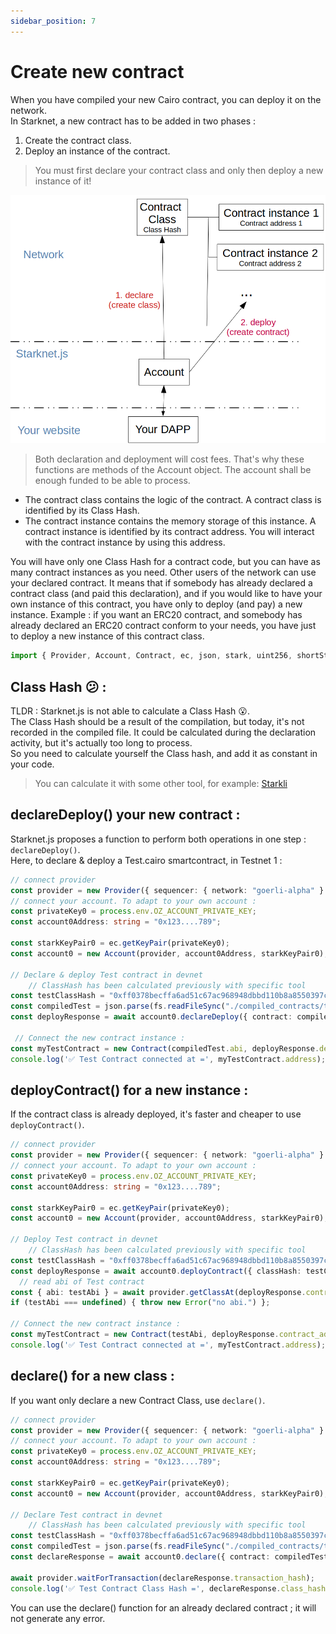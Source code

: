 ```yaml
---
sidebar_position: 7
---
```

# Create new contract
When you have compiled your new Cairo contract, you can deploy it on the network.  
In Starknet, a new contract has to be added in two phases :
1. Create the contract class.
2. Deploy an instance of the contract.

> You must first declare your contract class and only then deploy a new instance of it!

![](./pictures/createContract.png)

> Both declaration and deployment will cost fees. That's why these functions are methods of the Account object. The account shall be enough funded to be able to process.

- The contract class contains the logic of the contract. A contract class is identified by its Class Hash.  
- The contract instance contains the memory storage of this instance. A contract instance is identified by its contract address. You will interact with the contract instance by using this address. 

You will have only one Class Hash for a contract code, but you can have as many contract instances as you need. Other users of the network can use your declared contract. It means that if somebody has already declared  a contract class (and paid this declaration), and if you would like to have your own instance of this contract, you have only to deploy (and pay) a new instance. Example : if you want an ERC20 contract, and somebody has already declared an ERC20 contract conform to your needs, you have just to deploy a new instance of this contract class.
```typescript
import { Provider, Account, Contract, ec, json, stark, uint256, shortString } from "starknet";
```
## Class Hash 😕 :
TLDR : Starknet.js is not able to calculate a Class Hash 😮.  
The Class Hash should be a result of the compilation, but today, it's not recorded in the compiled file. It could be calculated during the declaration activity, but it's actually too long to process.   
So you need to calculate yourself the Class hash, and add it as constant in your code.
>You can calculate it with some other tool, for example: [Starkli](https://github.com/xJonathanLEI/starkli)
## declareDeploy() your new contract :
Starknet.js proposes a function to perform both operations in one step : `declareDeploy()`.  
Here, to declare & deploy a Test.cairo smartcontract, in Testnet 1 :
```typescript
// connect provider
const provider = new Provider({ sequencer: { network: "goerli-alpha" } });
// connect your account. To adapt to your own account :
const privateKey0 = process.env.OZ_ACCOUNT_PRIVATE_KEY;
const account0Address: string = "0x123....789";

const starkKeyPair0 = ec.getKeyPair(privateKey0);
const account0 = new Account(provider, account0Address, starkKeyPair0);

// Declare & deploy Test contract in devnet
	// ClassHash has been calculated previously with specific tool
const testClassHash = "0xff0378becffa6ad51c67ac968948dbbd110b8a8550397cf17866afebc6c17d";
const compiledTest = json.parse(fs.readFileSync("./compiled_contracts/test.json").toString("ascii"));
const deployResponse = await account0.declareDeploy({ contract: compiledTest, classHash: testClassHash });
 
 // Connect the new contract instance :
const myTestContract = new Contract(compiledTest.abi, deployResponse.deploy.contract_address, provider);
console.log('✅ Test Contract connected at =', myTestContract.address);
```

## deployContract() for a new instance :
If the contract class is already deployed, it's faster and cheaper to use `deployContract()`.
```typescript
// connect provider
const provider = new Provider({ sequencer: { network: "goerli-alpha" } });
// connect your account. To adapt to your own account :
const privateKey0 = process.env.OZ_ACCOUNT_PRIVATE_KEY;
const account0Address: string = "0x123....789";

const starkKeyPair0 = ec.getKeyPair(privateKey0);
const account0 = new Account(provider, account0Address, starkKeyPair0);

// Deploy Test contract in devnet
	// ClassHash has been calculated previously with specific tool
const testClassHash = "0xff0378becffa6ad51c67ac968948dbbd110b8a8550397cf17866afebc6c17d";
const deployResponse = await account0.deployContract({ classHash: testClassHash });
  // read abi of Test contract
const { abi: testAbi } = await provider.getClassAt(deployResponse.contract_address); 
if (testAbi === undefined) { throw new Error("no abi.") };

// Connect the new contract instance :
const myTestContract = new Contract(testAbi, deployResponse.contract_address, provider);
console.log('✅ Test Contract connected at =', myTestContract.address);
```
## declare() for a new class :
If you want only declare a new Contract Class, use `declare()`.

```typescript
// connect provider
const provider = new Provider({ sequencer: { network: "goerli-alpha" } });
// connect your account. To adapt to your own account :
const privateKey0 = process.env.OZ_ACCOUNT_PRIVATE_KEY;
const account0Address: string = "0x123....789";

const starkKeyPair0 = ec.getKeyPair(privateKey0);
const account0 = new Account(provider, account0Address, starkKeyPair0);

// Declare Test contract in devnet
	// ClassHash has been calculated previously with specific tool
const testClassHash = "0xff0378becffa6ad51c67ac968948dbbd110b8a8550397cf17866afebc6c17d";
const compiledTest = json.parse(fs.readFileSync("./compiled_contracts/test.json").toString("ascii"));
const declareResponse = await account0.declare({ contract: compiledTest, classHash: testClassHash });

await provider.waitForTransaction(declareResponse.transaction_hash);
console.log('✅ Test Contract Class Hash =', declareResponse.class_hash);
```
You can use the declare() function for an already declared contract ; it will not generate any error.